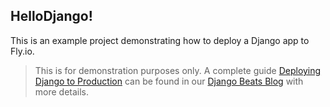## HelloDjango!

This is an example project demonstrating how to deploy a Django app to Fly.io.

> This is for demonstration purposes only. A complete guide [Deploying Django to Production](https://fly.io/django-beats/deploying-django-to-production/) can be found in our [Django Beats Blog](https://fly.io/django-beats/) with more details.
